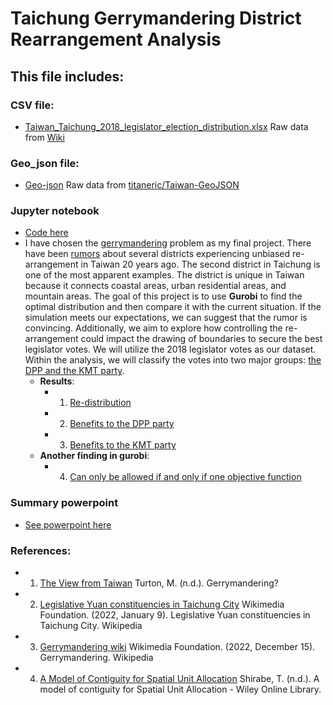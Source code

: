 # Taichung Gerrymandering District Rearrangement Analysis

## This file includes:



### CSV file:
- [Taiwan_Taichung_2018_legislator_election_distribution.xlsx](https://github.com/ollill0823/101.UIUC_MS_IE-532-Analysis-of-Network-Data/blob/main/005.Final_project/Taiwan_Taichung_2018_legislator_election_distribution.xlsx) Raw data from [Wiki](https://zh.m.wikipedia.org/zh-hant/2020%E5%B9%B4%E4%B8%AD%E8%8F%AF%E6%B0%91%E5%9C%8B%E7%AB%8B%E6%B3%95%E5%A7%94%E5%93%A1%E9%81%B8%E8%88%89%E5%8D%80%E5%9F%9F%E6%9A%A8%E5%8E%9F%E4%BD%8F%E6%B0%91%E9%81%B8%E8%88%89%E5%8D%80%E6%8A%95%E7%A5%A8%E7%B5%90%E6%9E%9C%E5%88%97%E8%A1%A8)


### Geo_json file:
- [Geo-json](https://github.com/ollill0823/101.UIUC_MS_IE-532-Analysis-of-Network-Data/blob/main/005.Final_project/Geo_json_file/Taiwan-village-boundaries.json) Raw data from [titaneric/Taiwan-GeoJSON](https://github.com/titaneric/Taiwan-GeoJSON)


### Jupyter notebook
- [Code here](https://github.com/ollill0823/101.UIUC_MS_IE-532-Analysis-of-Network-Data/blob/main/005.Final_project/IE532_Final_Project_Chen_Wang.ipynb)
- I have chosen the [gerrymandering](https://en.wikipedia.org/wiki/Gerrymandering) problem as my final project. There have been [rumors](https://michaelturton.blogspot.com/2008/02/gerrymandering.html) about several districts experiencing unbiased re-arrangement in Taiwan 20 years ago. The second district in Taichung is one of the most apparent examples. The district is unique in Taiwan because it connects coastal areas, urban residential areas, and mountain areas. The goal of this project is to use **Gurobi** to find the optimal distribution and then compare it with the current situation. If the simulation meets our expectations, we can suggest that the rumor is convincing. Additionally, we aim to explore how controlling the re-arrangement could impact the drawing of boundaries to secure the best legislator votes. We will utilize the 2018 legislator votes as our dataset. Within the analysis, we will classify the votes into two major groups: [the DPP and the KMT party](https://en.wikipedia.org/wiki/Legislative_Yuan_constituencies_in_Taichung_City).
   - **Results**:
      - 001. [Re-distribution](https://github.com/ollill0823/101.UIUC_MS_IE-532-Analysis-of-Network-Data/blob/main/005.Final_project/Pictures/chapter4.png)
      - 002. [Benefits to the DPP party](https://github.com/ollill0823/101.UIUC_MS_IE-532-Analysis-of-Network-Data/blob/main/005.Final_project/Pictures/chapter5.png)
      - 003. [Benefits to the KMT party](https://github.com/ollill0823/101.UIUC_MS_IE-532-Analysis-of-Network-Data/blob/main/005.Final_project/Pictures/chapter6.png)
   - **Another finding in gurobi**:
      - 004. [Can only be allowed if and only if one objective function](https://github.com/ollill0823/101.UIUC_MS_IE-532-Analysis-of-Network-Data/blob/main/005.Final_project/Pictures/obj_issue.png)


### Summary powerpoint
- [See powerpoint here](https://github.com/ollill0823/101.UIUC_MS_IE-532-Analysis-of-Network-Data/blob/main/005.Final_project/IE532_Final_Group_Project.pptx)


### References:
- 1. [The View from Taiwan](https://michaelturton.blogspot.com/2008/02/gerrymandering.html) Turton, M. (n.d.). Gerrymandering?
- 2. [Legislative Yuan constituencies in Taichung City](https://en.wikipedia.org/wiki/Legislative_Yuan_constituencies_in_Taichung_City) Wikimedia Foundation. (2022, January 9). Legislative Yuan constituencies in Taichung City. Wikipedia
- 3. [Gerrymandering wiki](https://en.wikipedia.org/wiki/Gerrymandering) Wikimedia Foundation. (2022, December 15). Gerrymandering. Wikipedia
- 4. [A Model of Contiguity for Spatial Unit Allocation](https://onlinelibrary.wiley.com/doi/10.1111/j.1538-4632.2005.00605.x) Shirabe, T. (n.d.). A model of contiguity for Spatial Unit Allocation - Wiley Online Library.



